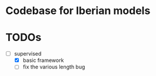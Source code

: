 # Codebase for Iberian models

# TODOs
- [ ] supervised
    - [x] basic framework
    - [ ] fix the various length bug
